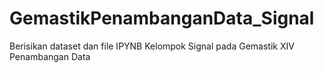 # GemastikPenambanganData_Signal
Berisikan dataset dan file IPYNB Kelompok Signal pada Gemastik XIV Penambangan Data
